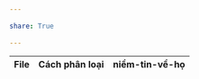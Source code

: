 ---  
share: True  
---  
| File | Cách phân loại | niềm-tin-về-họ |  
| ---- | -------------- | -------------- |  
  

